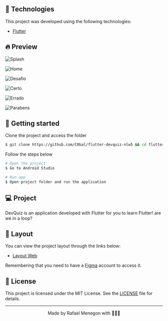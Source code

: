 ## 🧪 Technologies

This project was developed using the following technologies:

- [Flutter](https://flutter.dev/)

## 🔥 Preview

![Splash](https://github.com/C0bal/flutter-devquiz-nlw5/blob/main/.github/splash.png)

![Home](https://github.com/C0bal/flutter-devquiz-nlw5/blob/main/.github/home.png)

![Desafio](https://github.com/C0bal/flutter-devquiz-nlw5/blob/main/.github/desafio.png)

![Certo](https://github.com/C0bal/flutter-devquiz-nlw5/blob/main/.github/certo.png)

![Errado](https://github.com/C0bal/flutter-devquiz-nlw5/blob/main/.github/errado.png)

![Parabens](https://github.com/C0bal/flutter-devquiz-nlw5/blob/main/.github/parabens.png)

## 🚀 Getting started

Clone the project and access the folder

```bash
$ git clone https://github.com/C0bal/flutter-devquiz-nlw5 && cd flutter-devquiz-nlw5
```

Follow the steps below

```bash
# Open the project
$ Go to Android Studio

# Run app
$ Open project folder and run the application
```

## 💻 Project

DevQuiz is an application developed with Flutter for you to learn Flutter! are we in a loop?

## 🔖 Layout

You can view the project layout through the links below:

- [Layout Web](https://www.figma.com/file/fMqKhwT9L5D3MVe4btRtG5/DevQuiz/duplicate)

Remembering that you need to have a [Figma](http://figma.com/) account to access it.

## 📝 License

This project is licensed under the MIT License. See the [LICENSE](LICENSE.md) file for details.

---

<p align="center">Made by Rafael Menegon with 🖤🐱‍👤</p>
